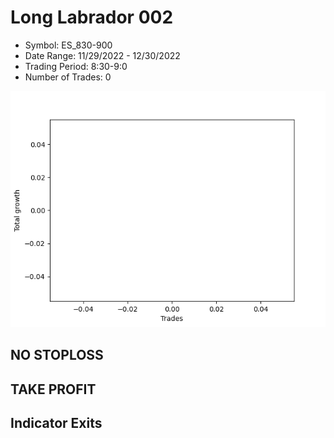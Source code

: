 # Long Labrador 002 
- Symbol: ES_830-900
- Date Range: 11/29/2022 - 12/30/2022
- Trading Period: 8:30-9:0
- Number of Trades: 0

![Plot](LongLabrador002ES_830-900.png)
## NO STOPLOSS














## TAKE PROFIT











## Indicator Exits

